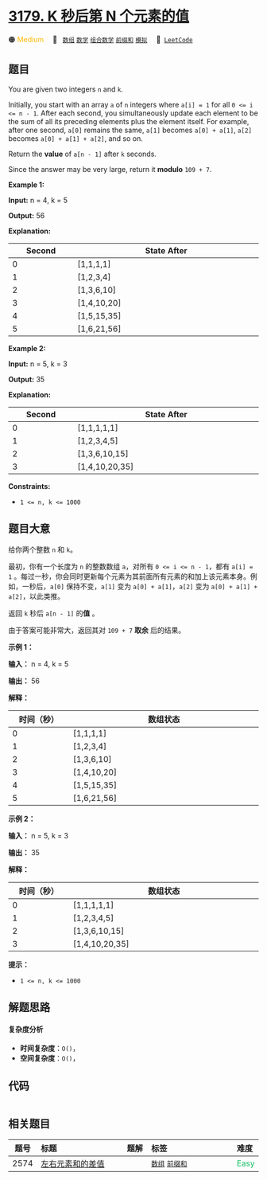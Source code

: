 # [3179. K 秒后第 N 个元素的值](https://leetcode.com/problems/find-the-n-th-value-after-k-seconds)

🟠 <font color=#ffb800>Medium</font>&emsp; 🔖&ensp; [`数组`](/tag/array.md) [`数学`](/tag/math.md) [`组合数学`](/tag/combinatorics.md) [`前缀和`](/tag/prefix-sum.md) [`模拟`](/tag/simulation.md)&emsp; 🔗&ensp;[`LeetCode`](https://leetcode.com/problems/find-the-n-th-value-after-k-seconds)

## 题目

You are given two integers `n` and `k`.

Initially, you start with an array `a` of `n` integers where `a[i] = 1` for
all `0 <= i <= n - 1`. After each second, you simultaneously update each
element to be the sum of all its preceding elements plus the element itself.
For example, after one second, `a[0]` remains the same, `a[1]` becomes `a[0] +
a[1]`, `a[2]` becomes `a[0] + a[1] + a[2]`, and so on.

Return the **value** of `a[n - 1]` after `k` seconds.

Since the answer may be very large, return it **modulo** `109 + 7`.



**Example 1:**

**Input:** n = 4, k = 5

**Output:** 56

**Explanation:**

Second | State After  
---|---  
0 | [1,1,1,1]  
1 | [1,2,3,4]  
2 | [1,3,6,10]  
3 | [1,4,10,20]  
4 | [1,5,15,35]  
5 | [1,6,21,56]  
  
**Example 2:**

**Input:** n = 5, k = 3

**Output:** 35

**Explanation:**

Second | State After  
---|---  
0 | [1,1,1,1,1]  
1 | [1,2,3,4,5]  
2 | [1,3,6,10,15]  
3 | [1,4,10,20,35]  
  


**Constraints:**

  * `1 <= n, k <= 1000`


## 题目大意

给你两个整数 `n` 和 `k`。

最初，你有一个长度为 `n` 的整数数组 `a`，对所有 `0 <= i <= n - 1`，都有 `a[i] = 1`
。每过一秒，你会同时更新每个元素为其前面所有元素的和加上该元素本身。例如，一秒后，`a[0]` 保持不变，`a[1]` 变为 `a[0] +
a[1]`，`a[2]` 变为 `a[0] + a[1] + a[2]`，以此类推。

返回 `k` 秒后 `a[n - 1]` 的**值** 。

由于答案可能非常大，返回其对 `109 + 7` **取余** 后的结果。



**示例 1：**

**输入：** n = 4, k = 5

**输出：** 56

**解释：**

时间（秒） | 数组状态  
---|---  
0 | [1,1,1,1]  
1 | [1,2,3,4]  
2 | [1,3,6,10]  
3 | [1,4,10,20]  
4 | [1,5,15,35]  
5 | [1,6,21,56]  
  
**示例 2：**

**输入：** n = 5, k = 3

**输出：** 35

**解释：**

时间（秒） | 数组状态  
---|---  
0 | [1,1,1,1,1]  
1 | [1,2,3,4,5]  
2 | [1,3,6,10,15]  
3 | [1,4,10,20,35]  
  


**提示：**

  * `1 <= n, k <= 1000`


## 解题思路

#### 复杂度分析

- **时间复杂度**：`O()`，
- **空间复杂度**：`O()`，

## 代码

```javascript

```

## 相关题目

<!-- prettier-ignore -->
| 题号 | 标题 | 题解 | 标签 | 难度 |
| :------: | :------ | :------: | :------ | :------ |
| 2574 | [左右元素和的差值](https://leetcode.com/problems/left-and-right-sum-differences) |  |  [`数组`](/tag/array.md) [`前缀和`](/tag/prefix-sum.md) | <font color=#15bd66>Easy</font> |

<style>
.blue {
    background-color: #096dd9;
    padding: 0.25rem 0.5rem;
    margin: 0;
    font-size: 0.85em;
    border-radius: 3px;
    color: white;
    font-weight: 500;
}
table th:first-of-type { width: 10%; }
table th:nth-of-type(2) { width: 35%; }
table th:nth-of-type(3) { width: 10%; }
table th:nth-of-type(4) { width: 35%; }
table th:nth-of-type(5) { width: 10%; }
</style>

